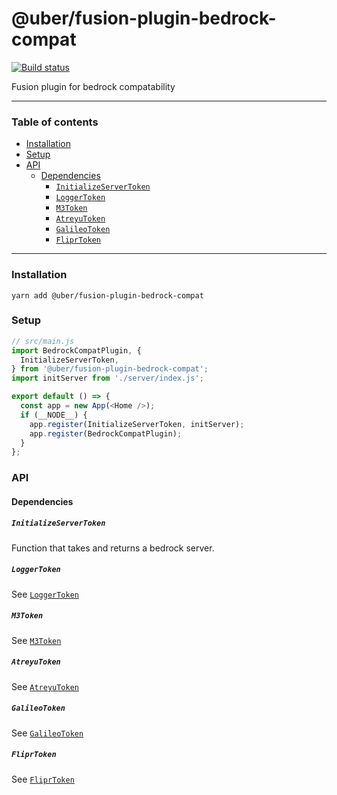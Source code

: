 # @uber/fusion-plugin-bedrock-compat

[![Build status](https://badge.buildkite.com/e962e49f800a98e953516b0d036bc66501ccb5e90dcd7eff2f.svg?branch=master)](https://buildkite.com/uber/fusionjs)

Fusion plugin for bedrock compatability

---

### Table of contents

* [Installation](#installation)
* [Setup](#setup)
* [API](#api)
  * [Dependencies](#dependencies)
    * [`InitializeServerToken`](#initializeservertoken)
    * [`LoggerToken`](#loggertoken)
    * [`M3Token`](#m3token)
    * [`AtreyuToken`](#atreyutoken)
    * [`GalileoToken`](#galileotoken)
    * [`FliprToken`](#fliprtoken)

---

### Installation

```
yarn add @uber/fusion-plugin-bedrock-compat
```

### Setup

```js
// src/main.js
import BedrockCompatPlugin, {
  InitializeServerToken,
} from '@uber/fusion-plugin-bedrock-compat';
import initServer from './server/index.js';

export default () => {
  const app = new App(<Home />);
  if (__NODE__) {
    app.register(InitializeServerToken, initServer);
    app.register(BedrockCompatPlugin);
  }
};
```

### API

#### Dependencies

##### `InitializeServerToken`

Function that takes and returns a bedrock server.

##### `LoggerToken`

See [`LoggerToken`](https://github.com/fusionjs/fusionjs/tree/master/fusion-tokens#loggertoken)

##### `M3Token`

See [`M3Token`](https://engdocs.uberinternal.com/web/api/uber-fusion-plugin-m3)

##### `AtreyuToken`

See
[`AtreyuToken`](https://engdocs.uberinternal.com/web/api/uber-fusion-plugin-atreyu#atreyutoken)

##### `GalileoToken`

See
[`GalileoToken`](https://engdocs.uberinternal.com/web/api/uber-fusion-plugin-galileo#galileotoken)

##### `FliprToken`

See
[`FliprToken`](https://engdocs.uberinternal.com/web/api/uber-fusion-plugin-flipr#fliprtoken)
